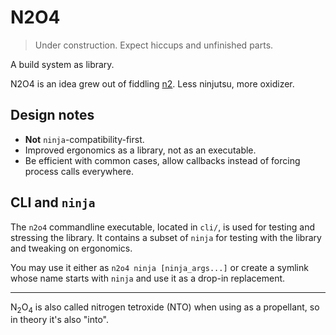 # N2O4

> Under construction. Expect hiccups and unfinished parts.

A build system as library.

N2O4 is an idea grew out of fiddling [n2](https://github.com/evmar/n2).
Less ninjutsu, more oxidizer.

## Design notes

- **Not** `ninja`-compatibility-first.
- Improved ergonomics as a library, not as an executable.
- Be efficient with common cases, allow callbacks instead of forcing process calls everywhere.

## CLI and `ninja`

The `n2o4` commandline executable, located in `cli/`,
is used for testing and stressing the library.
It contains a subset of `ninja` for testing with the library and tweaking on ergonomics.

You may use it either as `n2o4 ninja [ninja_args...]`
or create a symlink whose name starts with `ninja` and use it as a drop-in replacement.

---

N<sub>2</sub>O<sub>4</sub> is also called nitrogen tetroxide (NTO)
when using as a propellant,
so in theory it's also "into".
